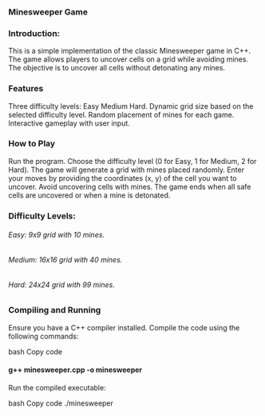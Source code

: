 ### **Minesweeper Game**

### Introduction:
This is a simple implementation of the classic Minesweeper game in C++. The game allows players to uncover cells on a grid while avoiding mines. The objective is to uncover all cells without detonating any mines.

### Features
Three difficulty levels:
 Easy
 Medium
 Hard.
Dynamic grid size based on the selected difficulty level.
Random placement of mines for each game.
Interactive gameplay with user input.

### How to Play
Run the program.
Choose the difficulty level (0 for Easy, 1 for Medium, 2 for Hard).
The game will generate a grid with mines placed randomly.
Enter your moves by providing the coordinates (x, y) of the cell you want to uncover.
Avoid uncovering cells with mines.
The game ends when all safe cells are uncovered or when a mine is detonated.

### Difficulty Levels:
###### Easy: 9x9 grid with 10 mines.
###### Medium: 16x16 grid with 40 mines.
###### Hard: 24x24 grid with 99 mines.

### Compiling and Running
Ensure you have a C++ compiler installed. Compile the code using the following commands:

bash
Copy code
#### g++ minesweeper.cpp -o minesweeper
Run the compiled executable:

bash
Copy code
./minesweeper
